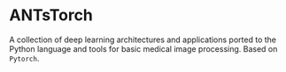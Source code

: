 # ANTsTorch 

A collection of deep learning architectures and applications ported to the Python language and tools for basic medical image processing. Based on `Pytorch`. 

<!--
_Interpretable, similarity-driven multi-view embeddings from high-dimensional biomedical data_

## Bibliography

* [Avants et al., Similarity-driven multi-view embeddings from high-dimensional biomedical data.  _Nat Comput Sci_.  (2):143-152, Feb 2021](https://pubmed.ncbi.nlm.nih.gov/33796865/)
-->
